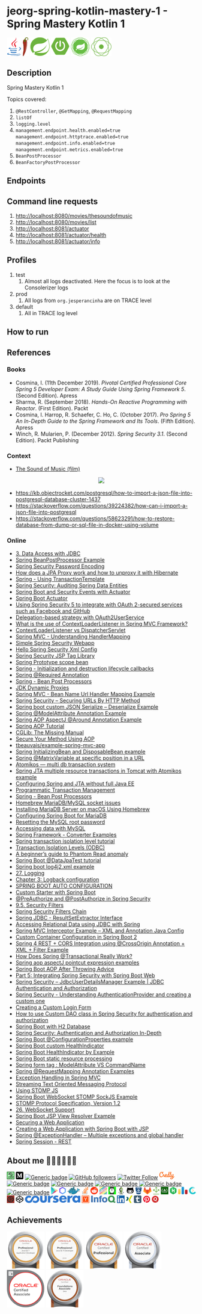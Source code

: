 # jeorg-spring-kotlin-mastery-1 - Spring Mastery Kotlin 1

[![alt text](https://raw.githubusercontent.com/jesperancinha/project-signer/master/project-signer-templates/icons-50/java-50.png "Java")](https://www.oracle.com/nl/java/)
[![alt text](https://raw.githubusercontent.com/jesperancinha/project-signer/master/project-signer-templates/icons-50/lombok-50.png "Lombok")](https://projectlombok.org/)
[![alt text](https://raw.githubusercontent.com/jesperancinha/project-signer/master/project-signer-templates/icons-50/spring-50.png "Spring Framework")](https://spring.io/projects/spring-framework)
[![alt text](https://raw.githubusercontent.com/jesperancinha/project-signer/master/project-signer-templates/icons-50/spring-boot-50.png "Spring Boot")](https://spring.io/projects/spring-boot)
[![alt text](https://raw.githubusercontent.com/jesperancinha/project-signer/master/project-signer-templates/icons-50/spring-webflux-50.png "Spring Webfllux")](https://spring.io/projects/spring-boot)
[![alt text](https://raw.githubusercontent.com/jesperancinha/project-signer/master/project-signer-templates/icons-50/spring-reactor-50.png "Spring Reactor")](https://spring.io/reactive)

## Description

Spring Mastery Kotlin 1

Topics covered:

1. `@RestController`, `@GetMapping`, `@RequestMapping`
2. `listOf`
3. `logging.level`
4. `management.endpoint.health.enabled=true` `management.endpoint.httptrace.enabled=true` `management.endpoint.info.enabled=true` `management.endpoint.metrics.enabled=true`
5. `BeanPostProcessor`
6. `BeanFactoryPostProcessor`

## Endpoints

## Command line requests

1. [http://localhost:8080/movies/thesoundofmusic](http://localhost:8080/movies/thesoundofmusic)
2. [http://localhost:8080/movies/list](http://localhost:8080/movies/list)
3. [http://localhost:8081/actuator](http://localhost:8081/actuator)
4. [http://localhost:8081/actuator/health](http://localhost:8081/actuator/health)
5. [http://localhost:8081/actuator/info](http://localhost:8081/actuator/info)

## Profiles

1. test
    1. Almost all logs deactivated. Here the focus is to look at the Consolerizer logs
2. prod
    1. All logs from `org.jesperancinha` are on TRACE level
3. default
    1. All in TRACE log level

## How to run

## References

### Books

- Cosmina, I. (11th December 2019). <i>Pivotal Certified Professional Core Spring 5 Developer Exam: A Study Guide Using Spring Framework 5</i>. (Second Edition). Apress
- Sharma, R. (September 2018). <i>Hands-On Reactive Programming with Reactor</i>. (First Edition). Packt
- Cosmina, I. Harrop, R. Schaefer, C. Ho, C. (October 2017). <i>Pro Spring 5 An In-Depth Guide to the Spring Framework and Its Tools</i>. (Fifth Edition). Apress
- Winch, R. Mularien, P. (December 2012). <i>Spring Security 3.1</i>. (Second Edition). Packt Publishing

### Context

- [The Sound of Music (film)](https://en.wikipedia.org/wiki/The_Sound_of_Music_(film))

<div align="center">
      <a title="The Sound Of Music" href="https://www.youtube.com/watch?v=LhIfV67Fnc8">
     <img 
          src="https://img.youtube.com/vi/LhIfV67Fnc8/0.jpg" 
          style="width:10%;">
      </a>
</div>

- https://kb.objectrocket.com/postgresql/how-to-import-a-json-file-into-postgresql-database-cluster-1437
- https://stackoverflow.com/questions/39224382/how-can-i-import-a-json-file-into-postgresql
- https://stackoverflow.com/questions/58623291/how-to-restore-database-from-dump-or-sql-file-in-docker-using-volume

### Online

- [3. Data Access with JDBC](https://docs.spring.io/spring-framework/docs/5.3.x/reference/html/data-access.html#jdbc)
- [Spring BeanPostProcessor Example](https://howtodoinjava.com/spring-core/spring-bean-post-processors/)
- [Spring Security Password Encoding](https://www.concretepage.com/spring-5/spring-security-password-encoding)
- [How does a JPA Proxy work and how to unproxy it with Hibernate](https://vladmihalcea.com/how-does-a-jpa-proxy-work-and-how-to-unproxy-it-with-hibernate/)
- [Spring - Using TransactionTemplate](https://www.logicbig.com/tutorials/spring-framework/spring-data-access-with-jdbc/transaction-template.html)
- [Spring Security: Auditing Spring Data Entities](https://blog.jdriven.com/2019/10/spring-security-auditing-spring-data-entities/)
- [Spring Boot and Security Events with Actuator](https://blog.codeleak.pl/2017/03/spring-boot-and-security-events-with-actuator.html)
- [Spring Boot Actuator](https://www.educba.com/spring-boot-actuator/)
- [Using Spring Security 5 to integrate with OAuth 2-secured services such as Facebook and GitHub](https://spring.io/blog/2018/03/06/using-spring-security-5-to-integrate-with-oauth-2-secured-services-such-as-facebook-and-github)
- [Delegation-based strategy with OAuth2UserService](https://docs.spring.io/spring-security/site/docs/5.0.7.RELEASE/reference/htmlsingle/#oauth2login-advanced-map-authorities-oauth2userservice)
- [What is the use of ContextLoaderListener in Spring MVC Framework?](https://www.java67.com/2019/05/contextloaderlistener-in-spring-mvc-10.html)
- [ContextLoaderListener vs DispatcherServlet](https://howtodoinjava.com/spring-mvc/contextloaderlistener-vs-dispatcherservlet/)
- [Spring MVC - Understanding HandlerMapping](https://www.logicbig.com/tutorials/spring-framework/spring-web-mvc/handler-mapping.html)
- [Simple Spring Security Webapp](https://www.springbyexample.org/examples/simple-spring-security-webapp-spring-config.html)
- [Hello Spring Security Xml Config](https://docs.spring.io/spring-security/site/docs/4.2.20.RELEASE/guides/html5/helloworld-xml.html)
- [Spring Security JSP Tag Library](https://www.javatpoint.com/spring-security-jsp-tag-library)
- [Spring Prototype scope bean](https://zetcode.com/spring/prototypescope/)
- [Spring - Initialization and destruction lifecycle callbacks](https://www.logicbig.com/tutorials/spring-framework/spring-core/lifecycle-callbacks.html)
- [Spring @Required Annotation](https://www.tutorialspoint.com/spring/spring_required_annotation.htm)
- [Spring - Bean Post Processors](https://www.tutorialspoint.com/spring/spring_bean_post_processors.htm)
- [JDK Dynamic Proxies](https://www.byteslounge.com/tutorials/jdk-dynamic-proxies)
- [Spring MVC - Bean Name Url Handler Mapping Example](https://www.tutorialspoint.com/springmvc/springmvc_beannameurlhandlermapping.htm)
- [Spring Security – Securing URLs By HTTP Method](https://www.naturalprogrammer.com/blog/16385/spring-security-urls-http-method)
- [Spring boot custom JSON Serialize – Deserialize Example](http://www.dailycodebuffer.com/spring-boot-custom-json-serialize-deserialize-example/)
- [Spring @ModelAttribute Annotation Example](https://examples.javacodegeeks.com/enterprise-java/spring/spring-modelattribute-annotation-example/)
- [Spring AOP AspectJ @Around Annotation Example](https://howtodoinjava.com/spring-aop/aspectj-around-annotation-example/)
- [Spring AOP Tutorial](https://howtodoinjava.com/spring-aop-tutorial/)
- [CGLib: The Missing Manual](https://dzone.com/articles/cglib-missing-manual)
- [Secure Your Method Using AOP](https://dzone.com/articles/secure-your-method-using-aop)
- [tbeauvais/example-spring-mvc-app](https://github.com/tbeauvais/example-spring-mvc-app)
- [Spring InitializingBean and DisposableBean example](https://mkyong.com/spring/spring-initializingbean-and-disposablebean-example/)
- [Spring @MatrixVariable at specific position in a URL](https://roytuts.com/spring-matrixvariable-at-specific-position-in-a-url/)
- [Atomikos — multi db transaction system](https://medium.com/swlh/atomikos-multi-db-transaction-system-c16168df22e5)
- [Spring JTA multiple resource transactions in Tomcat with Atomikos example](https://www.byteslounge.com/tutorials/spring-jta-multiple-resource-transactions-in-tomcat-with-atomikos-example)
- [Configuring Spring and JTA without full Java EE](https://spring.io/blog/2011/08/15/configuring-spring-and-jta-without-full-java-ee)
- [Programmatic Transaction Management](https://www.tutorialspoint.com/spring/programmatic_management.htm)
- [Spring - Bean Post Processors](https://www.tutorialspoint.com/spring/spring_bean_post_processors.htm)
- [Homebrew MariaDB/MySQL socket issues](https://laracasts.com/discuss/channels/servers/homebrew-mariadbmysql-socket-issues)
- [Installing MariaDB Server on macOS Using Homebrew](https://mariadb.com/kb/en/installing-mariadb-on-macos-using-homebrew/)
- [Configuring Spring Boot for MariaDB](https://springframework.guru/configuring-spring-boot-for-mariadb/)
- [Resetting the MySQL root password](https://www.a2hosting.com/kb/developer-corner/mysql/reset-mysql-root-password)
- [Accessing data with MySQL](https://spring.io/guides/gs/accessing-data-mysql/)
- [Spring Framework - Converter Examples](https://www.logicbig.com/how-to/code-snippets/jcode-spring-framework-converter.html)
- [Spring transaction isolation level tutorial](https://www.byteslounge.com/tutorials/spring-transaction-isolation-tutorial)
- [Transaction Isolation Levels (ODBC)](https://docs.microsoft.com/en-us/sql/odbc/reference/develop-app/transaction-isolation-levels?view=sql-server-ver15)
- [A beginner’s guide to Phantom Read anomaly](https://vladmihalcea.com/phantom-read/)
- [Spring Boot @DataJpaTest tutorial](https://zetcode.com/springboot/datajpatest/)
- [Spring boot log4j2.xml example](https://howtodoinjava.com/spring-boot2/logging/spring-boot-log4j2-config/)
- [27. Logging](https://docs.spring.io/spring-boot/docs/2.1.18.RELEASE/reference/html/boot-features-logging.html)
- [Chapter 3: Logback configuration](http://logback.qos.ch/manual/configuration.html)
- [SPRING BOOT AUTO CONFIGURATION](https://jaxlondon.com/blog/spring-boot-auto-configuration/)
- [Custom Starter with Spring Boot](https://www.javadevjournal.com/spring-boot/spring-boot-custom-starter/)
- [@PreAuthorize and @PostAuthorize in Spring Security](https://www.concretepage.com/spring/spring-security/preauthorize-postauthorize-in-spring-security)
- [9.5. Security Filters](https://docs.spring.io/spring-security/site/docs/5.3.3.BUILD-SNAPSHOT/reference/html5/#servlet-security-filters)
- [Spring Security Filters Chain](https://www.javadevjournal.com/spring-security/spring-security-filters/)
- [Spring JDBC - ResultSetExtractor Interface](https://www.tutorialspoint.com/springjdbc/springjdbc_resultsetextractor.htm)
- [Accessing Relational Data using JDBC with Spring](https://spring.io/guides/gs/relational-data-access/)
- [Spring MVC Interceptor Example – XML and Annotation Java Config](https://howtodoinjava.com/spring-core/spring-mvc-interceptor-example/)
- [Custom Container Configuration in Spring Boot 2](https://www.javaprogramto.com/2020/04/spring-boot-embeddedservletcontainercustomizer-configurableembeddedservletcontainer.html)
- [Spring 4 REST + CORS Integration using @CrossOrigin Annotation + XML + Filter Example](https://www.concretepage.com/spring-4/spring-4-rest-cors-integration-using-crossorigin-annotation-xml-filter-example)
- [How Does Spring @Transactional Really Work?](https://dzone.com/articles/how-does-spring-transactional)
- [Spring aop aspectJ pointcut expression examples](https://howtodoinjava.com/spring-aop/aspectj-pointcut-expressions/)
- [Spring Boot AOP After Throwing Advice](https://www.javatpoint.com/spring-boot-aop-after-throwing-advice#:~:text=After%20throwing%20is%20an%20advice,implement%20the%20after%20throwing%20advice.)
- [Part 5: Integrating Spring Security with Spring Boot Web](https://spr.com/part-5-integrating-spring-security-with-spring-boot-web/)
- [Spring Security – JdbcUserDetailsManager Example | JDBC Authentication and Authorization](https://www.javainterviewpoint.com/spring-security-jdbcuserdetailsmanager-example/)
- [Spring Security - Understanding AuthenticationProvider and creating a custom one](https://www.logicbig.com/tutorials/spring-framework/spring-security/custom-authentication-provider.html)
- [Creating a Custom Login Form](https://docs.spring.io/spring-security/site/docs/4.2.20.RELEASE/guides/html5/form-javaconfig.html#obtaining-the-sample-project)
- [How to use Custom DAO class in Spring Security for authentication and authorization](http://www.javaroots.com/2013/03/how-to-use-custom-dao-classe-in-spring.html)
- [Spring Boot with H2 Database](https://howtodoinjava.com/spring-boot2/h2-database-example/)
- [Spring Security: Authentication and Authorization In-Depth](https://www.marcobehler.com/guides/spring-security)
- [Spring Boot @ConfigurationProperties example](https://mkyong.com/spring-boot/spring-boot-configurationproperties-example/)
- [Spring Boot custom HealthIndicator](https://blog.jayway.com/2014/07/22/spring-boot-custom-healthindicator/)
- [Spring Boot HealthIndicator by Example](https://stackoverflow.com/questions/47935369/spring-boot-healthindicator-by-example)
- [Spring Boot static resource processing](https://www.programmersought.com/article/2664508486/)
- [Spring form tag : ModelAttribute VS CommandName](http://mwakram.blogspot.com/2014/05/spring-form-tag-modelattribute-vs.html)
- [Spring @RequestMapping Annotation Examples](https://howtodoinjava.com/spring-mvc/spring-mvc-requestmapping-annotation-examples/)
- [Exception Handling in Spring MVC](https://spring.io/blog/2013/11/01/exception-handling-in-spring-mvc)
- [Streaming Text Oriented Messaging Protocol](https://en.wikipedia.org/wiki/Streaming_Text_Oriented_Messaging_Protocol)
- [Using STOMP JS](https://stomp-js.github.io/stomp-websocket/codo/extra/docs-src/Usage.md.html)
- [Spring Boot WebSocket STOMP SockJS Example](https://www.javaguides.net/2019/06/spring-boot-websocket-stomp-sockjs-example.html)
- [STOMP Protocol Specification, Version 1.2](https://stomp.github.io/stomp-specification-1.2.html#Abstract)
- [26. WebSocket Support](https://docs.spring.io/spring-framework/docs/4.3.x/spring-framework-reference/html/websocket.html)
- [Spring Boot JSP View Resolver Example](https://howtodoinjava.com/spring-boot/spring-boot-jsp-view-example/)
- [Securing a Web Application](https://spring.io/guides/gs/securing-web/)
- [Creating a Web Application with Spring Boot with JSP](https://www.springboottutorial.com/creating-web-application-with-spring-boot)
- [Spring @ExceptionHandler – Multiple exceptions and global handler](https://howtodoinjava.com/spring-core/spring-exceptionhandler-annotation/)
- [Spring Session - REST](https://docs.spring.io/spring-session/docs/current/reference/html5/guides/java-rest.html)

## About me 👨🏽‍💻🚀🏳️‍🌈

[![alt text](https://raw.githubusercontent.com/jesperancinha/project-signer/master/project-signer-templates/icons-20/JEOrgLogo-20.png "João Esperancinha Homepage")](http://joaofilipesabinoesperancinha.nl)
[![alt text](https://raw.githubusercontent.com/jesperancinha/project-signer/master/project-signer-templates/icons-20/medium-20.png "Medium")](https://medium.com/@jofisaes)
[![Generic badge](https://img.shields.io/static/v1.svg?label=Homepage&message=joaofilipesabinoesperancinha.nl&color=6495ED "João Esperancinha Homepage")](https://joaofilipesabinoesperancinha.nl/)
[![GitHub followers](https://img.shields.io/github/followers/jesperancinha.svg?label=jesperancinha&style=social "GitHub")](https://github.com/jesperancinha)
[![Twitter Follow](https://img.shields.io/twitter/follow/joaofse?label=João%20Esperancinha&style=social "Twitter")](https://twitter.com/joaofse)
[![alt text](https://raw.githubusercontent.com/jesperancinha/project-signer/master/project-signer-templates/icons-20/credly-20.png "Credly")](https://www.credly.com/users/joao-esperancinha)
[![Generic badge](https://img.shields.io/static/v1.svg?label=GitHub&message=JEsperancinhaOrg%20Repos&color=yellow "jesperancinha.org dependencies")](https://github.com/JEsperancinhaOrg)
[![Generic badge](https://img.shields.io/static/v1.svg?label=Articles&message=Across%20The%20Web&color=purple)](https://github.com/jesperancinha/project-signer/blob/master/project-signer-templates/Articles.md)
[![Generic badge](https://img.shields.io/static/v1.svg?label=Webapp&message=Image%20Train%20Filters&color=6495ED)](http://itf.joaofilipesabinoesperancinha.nl/)
[![Generic badge](https://img.shields.io/static/v1.svg?label=All%20Badges&message=Badges&color=red "All badges")](https://joaofilipesabinoesperancinha.nl/badges)
[![Generic badge](https://img.shields.io/static/v1.svg?label=Status&message=Project%20Status&color=red "Project statuses")](https://github.com/jesperancinha/project-signer/blob/master/project-signer-templates/Status.md)
[![alt text](https://raw.githubusercontent.com/jesperancinha/project-signer/master/project-signer-templates/icons-20/google-apps-20.png "Google Apps")](https://play.google.com/store/apps/developer?id=Joao+Filipe+Sabino+Esperancinha)
[![alt text](https://raw.githubusercontent.com/jesperancinha/project-signer/master/project-signer-templates/icons-20/sonatype-20.png "Sonatype Search Repos")](https://search.maven.org/search?q=org.jesperancinha)
[![alt text](https://raw.githubusercontent.com/jesperancinha/project-signer/master/project-signer-templates/icons-20/docker-20.png "Docker Images")](https://hub.docker.com/u/jesperancinha)
[![alt text](https://raw.githubusercontent.com/jesperancinha/project-signer/master/project-signer-templates/icons-20/stack-overflow-20.png)](https://stackoverflow.com/users/3702839/joao-esperancinha)
[![alt text](https://raw.githubusercontent.com/jesperancinha/project-signer/master/project-signer-templates/icons-20/reddit-20.png "Reddit")](https://www.reddit.com/user/jesperancinha/)
[![alt text](https://raw.githubusercontent.com/jesperancinha/project-signer/master/project-signer-templates/icons-20/devto-20.png "Dev To")](https://dev.to/jofisaes)
[![alt text](https://raw.githubusercontent.com/jesperancinha/project-signer/master/project-signer-templates/icons-20/hackernoon-20.jpeg "Hackernoon")](https://hackernoon.com/@jesperancinha)
[![alt text](https://raw.githubusercontent.com/jesperancinha/project-signer/master/project-signer-templates/icons-20/codeproject-20.png "Code Project")](https://www.codeproject.com/Members/jesperancinha)
[![alt text](https://raw.githubusercontent.com/jesperancinha/project-signer/master/project-signer-templates/icons-20/github-20.png "GitHub")](https://github.com/jesperancinha)
[![alt text](https://raw.githubusercontent.com/jesperancinha/project-signer/master/project-signer-templates/icons-20/bitbucket-20.png "BitBucket")](https://bitbucket.org/jesperancinha)
[![alt text](https://raw.githubusercontent.com/jesperancinha/project-signer/master/project-signer-templates/icons-20/gitlab-20.png "GitLab")](https://gitlab.com/jesperancinha)
[![alt text](https://raw.githubusercontent.com/jesperancinha/project-signer/master/project-signer-templates/icons-20/bintray-20.png "BinTray")](https://bintray.com/jesperancinha)
[![alt text](https://raw.githubusercontent.com/jesperancinha/project-signer/master/project-signer-templates/icons-20/free-code-camp-20.jpg "FreeCodeCamp")](https://www.freecodecamp.org/jofisaes)
[![alt text](https://raw.githubusercontent.com/jesperancinha/project-signer/master/project-signer-templates/icons-20/hackerrank-20.png "HackerRank")](https://www.hackerrank.com/jofisaes)
[![alt text](https://raw.githubusercontent.com/jesperancinha/project-signer/master/project-signer-templates/icons-20/codeforces-20.png "Code Forces")](https://codeforces.com/profile/jesperancinha)
[![alt text](https://raw.githubusercontent.com/jesperancinha/project-signer/master/project-signer-templates/icons-20/codebyte-20.png "Codebyte")](https://coderbyte.com/profile/jesperancinha)
[![alt text](https://raw.githubusercontent.com/jesperancinha/project-signer/master/project-signer-templates/icons-20/codewars-20.png "CodeWars")](https://www.codewars.com/users/jesperancinha)
[![alt text](https://raw.githubusercontent.com/jesperancinha/project-signer/master/project-signer-templates/icons-20/codepen-20.png "Code Pen")](https://codepen.io/jesperancinha)
[![alt text](https://raw.githubusercontent.com/jesperancinha/project-signer/master/project-signer-templates/icons-20/coursera-20.png "Coursera")](https://www.coursera.org/user/da3ff90299fa9297e283ee8e65364ffb)
[![alt text](https://raw.githubusercontent.com/jesperancinha/project-signer/master/project-signer-templates/icons-20/hacker-news-20.png "Hacker News")](https://news.ycombinator.com/user?id=jesperancinha)
[![alt text](https://raw.githubusercontent.com/jesperancinha/project-signer/master/project-signer-templates/icons-20/infoq-20.png "InfoQ")](https://www.infoq.com/profile/Joao-Esperancinha.2/)
[![alt text](https://raw.githubusercontent.com/jesperancinha/project-signer/master/project-signer-templates/icons-20/linkedin-20.png "LinkedIn")](https://www.linkedin.com/in/joaoesperancinha/)
[![alt text](https://raw.githubusercontent.com/jesperancinha/project-signer/master/project-signer-templates/icons-20/xing-20.png "Xing")](https://www.xing.com/profile/Joao_Esperancinha/cv)
[![alt text](https://raw.githubusercontent.com/jesperancinha/project-signer/master/project-signer-templates/icons-20/tumblr-20.png "Tumblr")](https://jofisaes.tumblr.com/)
[![alt text](https://raw.githubusercontent.com/jesperancinha/project-signer/master/project-signer-templates/icons-20/pinterest-20.png "Pinterest")](https://nl.pinterest.com/jesperancinha/)
[![alt text](https://raw.githubusercontent.com/jesperancinha/project-signer/master/project-signer-templates/icons-20/quora-20.png "Quora")](https://nl.quora.com/profile/Jo%C3%A3o-Esperancinha)

## Achievements

[![Oracle Certified Professional, JEE 7 Developer](https://raw.githubusercontent.com/jesperancinha/project-signer/master/project-signer-templates/badges/oracle-certified-professional-java-ee-7-application-developer-100.png "Oracle Certified Professional, JEE7 Developer")](https://www.credly.com/badges/27a14e06-f591-4105-91ca-8c3215ef39a2)
[![Oracle Certified Professional, Java SE 11 Programmer](https://raw.githubusercontent.com/jesperancinha/project-signer/master/project-signer-templates/badges/oracle-certified-professional-java-se-11-developer-100.png "Oracle Certified Professional, Java SE 11 Programmer")](https://www.credly.com/badges/87609d8e-27c5-45c9-9e42-60a5e9283280)
[![Oracle Certified Professional, Java SE 8 Programmer](https://raw.githubusercontent.com/jesperancinha/project-signer/master/project-signer-templates/badges/oracle-certified-professional-java-se-8-programmer-100.png "Oracle Certified Professional, Java SE 8 Programmer")](https://www.credly.com/badges/92e036f5-4e11-4cff-9935-3e62266d2074)
[![Oracle Certified Associate, Java SE 8 Programmer](https://raw.githubusercontent.com/jesperancinha/project-signer/master/project-signer-templates/badges/oracle-certified-associate-java-se-8-programmer-100.png "Oracle Certified Associate, Java SE 8 Programmer")](https://www.credly.com/badges/a206436d-6fd8-4ca1-8feb-38a838446ee7)
[![Oracle Certified Associate, Java SE 7 Programmer](https://raw.githubusercontent.com/jesperancinha/project-signer/master/project-signer-templates/badges/oracle-certified-associate-java-se-7-programmer-100.png "Oracle Certified Associate, Java SE 7 Programmer")](https://www.credly.com/badges/f4c6cc1e-cb52-432b-904d-36d266112225)
[![Oracle Certified Junior Associate](https://raw.githubusercontent.com/jesperancinha/project-signer/master/project-signer-templates/badges/oracle-certified-foundations-associate-java-100.png "Oracle Certified Foundations Associate")](https://www.credly.com/badges/6db92c1e-7bca-4856-9543-0d5ed0182794)
